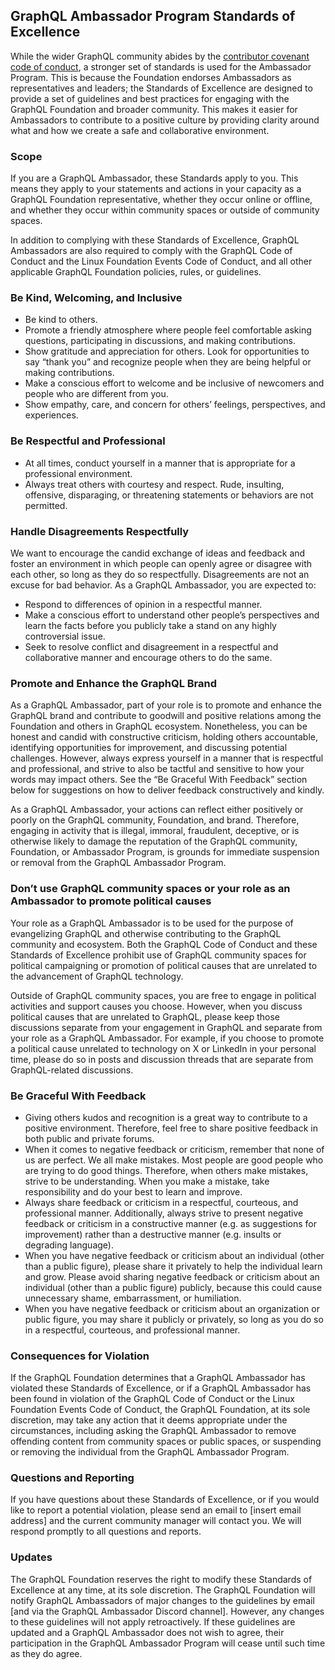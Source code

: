 ## GraphQL Ambassador Program Standards of Excellence

While the wider GraphQL community abides by the [contributor covenant code of conduct](https://graphql.org/codeofconduct/), a stronger set of standards is used for the Ambassador Program. This is because the Foundation endorses Ambassadors as representatives and leaders; the Standards of Excellence are designed to provide a set of guidelines and best practices for engaging with the GraphQL Foundation and broader community. This makes it easier for Ambassadors to contribute to a positive culture by providing clarity around what and how we create a safe and collaborative environment.

### Scope

If you are a GraphQL Ambassador, these Standards apply to you. This means they apply to your statements and actions in your capacity as a GraphQL Foundation representative, whether they occur online or offline, and whether they occur within community spaces or outside of community spaces.

In addition to complying with these Standards of Excellence, GraphQL Ambassadors are also required to comply with the GraphQL Code of Conduct and the Linux Foundation Events Code of Conduct, and all other applicable GraphQL Foundation policies, rules, or guidelines.

### Be Kind, Welcoming, and Inclusive

- Be kind to others.  
- Promote a friendly atmosphere where people feel comfortable asking questions, participating in discussions, and making contributions.
- Show gratitude and appreciation for others.  Look for opportunities to say “thank you” and recognize people when they are being helpful or making contributions. 
- Make a conscious effort to welcome and be inclusive of newcomers and people who are different from you.
- Show empathy, care, and concern for others’ feelings, perspectives, and experiences.

### Be Respectful and Professional

- At all times, conduct yourself in a manner that is appropriate for a professional environment.  
- Always treat others with courtesy and respect. Rude, insulting, offensive, disparaging, or threatening statements or behaviors are not permitted. 

### Handle Disagreements Respectfully

We want to encourage the candid exchange of ideas and feedback and foster an environment in which people can openly agree or disagree with each other, so long as they do so respectfully. Disagreements are not an excuse for bad behavior. As a GraphQL Ambassador, you are expected to:

- Respond to differences of opinion in a respectful manner.  
- Make a conscious effort to understand other people’s perspectives and learn the facts before you publicly take a stand on any highly controversial issue.
- Seek to resolve conflict and disagreement in a respectful and collaborative manner and encourage others to do the same.

### Promote and Enhance the GraphQL Brand

As a GraphQL Ambassador, part of your role is to promote and enhance the GraphQL brand and contribute to goodwill and positive relations among the Foundation and others in GraphQL ecosystem. Nonetheless, you can be honest and candid with constructive criticism, holding others accountable, identifying opportunities for improvement, and discussing potential challenges. However, always express yourself in a manner that is respectful and professional, and strive to also be tactful and sensitive to how your words may impact others. See the “Be Graceful With Feedback” section below for suggestions on how to deliver feedback constructively and kindly. 

As a GraphQL Ambassador, your actions can reflect either positively or poorly on the GraphQL community, Foundation, and brand.  Therefore, engaging in activity that is illegal, immoral, fraudulent, deceptive, or is otherwise likely to damage the reputation of the GraphQL community, Foundation, or Ambassador Program, is grounds for immediate suspension or removal from the GraphQL Ambassador Program.

### Don’t use GraphQL community spaces or your role as an Ambassador to promote political causes

Your role as a GraphQL Ambassador is to be used for the purpose of evangelizing GraphQL and otherwise contributing to the GraphQL community and ecosystem. Both the GraphQL Code of Conduct and these Standards of Excellence prohibit use of GraphQL community spaces for political campaigning or promotion of political causes that are unrelated to the advancement of GraphQL technology.

Outside of GraphQL community spaces, you are free to engage in political activities and support causes you choose. However, when you discuss political causes that are unrelated to GraphQL, please keep those discussions separate from your engagement in GraphQL and separate from your role as a GraphQL Ambassador. For example, if you choose to promote a political cause unrelated to technology on X or LinkedIn in your personal time, please do so in posts and discussion threads that are separate from GraphQL-related discussions. 

### Be Graceful With Feedback 

- Giving others kudos and recognition is a great way to contribute to a positive environment. Therefore, feel free to share positive feedback in both public and private forums.
- When it comes to negative feedback or criticism, remember that none of us are perfect. We all make mistakes. Most people are good people who are trying to do good things. Therefore, when others make mistakes, strive to be understanding. When you make a mistake, take responsibility and do your best to learn and improve.
- Always share feedback or criticism in a respectful, courteous, and professional manner. Additionally, always strive to present negative feedback or criticism in a constructive manner (e.g. as suggestions for improvement) rather than a destructive manner (e.g. insults or degrading language).
- When you have negative feedback or criticism about an individual (other than a public figure), please share it privately to help the individual learn and grow. Please avoid sharing negative feedback or criticism about an individual (other than a public figure) publicly, because this could cause unnecessary shame, embarrassment, or humiliation.
- When you have negative feedback or criticism about an organization or public figure, you may share it publicly or privately, so long as you do so in a respectful, courteous, and professional manner.  

### Consequences for Violation

If the GraphQL Foundation determines that a GraphQL Ambassador has violated these Standards of Excellence, or if a GraphQL Ambassador has been found in violation of the GraphQL Code of Conduct or the Linux Foundation Events Code of Conduct, the GraphQL Foundation, at its sole discretion, may take any action that it deems appropriate under the circumstances, including asking the GraphQL Ambassador to remove offending content from community spaces or public spaces, or suspending or removing the individual from the GraphQL Ambassador Program.

### Questions and Reporting

If you have questions about these Standards of Excellence, or if you would like to report a potential violation, please send an email to [insert email address] and the current community manager will contact you. We will respond promptly to all questions and reports. 

### Updates

The GraphQL Foundation reserves the right to modify these Standards of Excellence at any time, at its sole discretion. The GraphQL Foundation will notify GraphQL Ambassadors of major changes to the guidelines by email [and via the GraphQL Ambassador Discord channel]. However, any changes to these guidelines will not apply retroactively. If these guidelines are updated and a GraphQL Ambassador does not wish to agree, their participation in the GraphQL Ambassador Program will cease until such time as they do agree.
